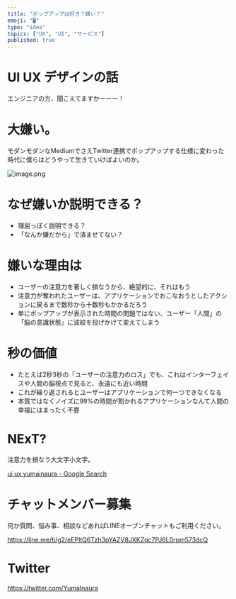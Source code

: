 ```yaml
---
title: "ポップアップは好き？嫌い？"
emoji: "🖥"
type: "idea"
topics: ["UX", "UI", "サービス"]
published: true
---
```


# UI UX デザインの話

エンジニアの方、聞こえてますかーーー！

# 大嫌い。

モダンモダンなMediumでさえTwitter連携でポップアップする仕様に変わった時代に僕らはどうやって生きていけばよいのか。

![image.png](https://qiita-image-store.s3.amazonaws.com/0/89618/f731d204-e29a-f24a-5dae-7e3016b219ee.png)

# なぜ嫌いか説明できる？

- 理屈っぽく説明できる？
- 「なんか嫌だから」で済ませてない？

# 嫌いな理由は

- ユーザーの注意力を著しく損なうから、絶望的に、それはもう
- 注意力が奪われたユーザーは、アプリケーションでおこなおうとしたアクションに戻るまで数秒から十数秒もかかるだろう
- 単にポップアップが表示された時間の問題ではない、ユーザー「人間」の「脳の意識状態」に波紋を投げかけて変えてしまう

# 秒の価値

- たとえば2秒3秒の「ユーザーの注意力のロス」でも、これはインターフェイスや人間の脳視点で見ると、永遠にも近い時間
- これが繰り返されるとユーザーはアプリケーションで何一つできなくなる
- 本質ではなくノイズに99%の時間が割かれるアプリケーションなんて人間の幸福にはまったく不要


# NExT?

注意力を損なう大文字小文字。

[ui ux yumainaura - Google Search](https://www.google.co.jp/search?ei=wfT1W6HQAoT-8gXyxr2YBg&q=ui+ux+yumainaura&oq=ui+ux+yumainaura&gs_l=psy-ab.3...646.1824..1873...0.0..0.160.809.6j2......0....1..gws-wiz.......0j0i22i30j33i160.i4xRGzRsPLA)









<!-- Update From Qiita API -->

# チャットメンバー募集


何か質問、悩み事、相談などあればLINEオープンチャットもご利用ください。

https://line.me/ti/g2/eEPltQ6Tzh3pYAZV8JXKZqc7PJ6L0rpm573dcQ





# Twitter


https://twitter.com/YumaInaura


<!-- Update From Qiita API -->


